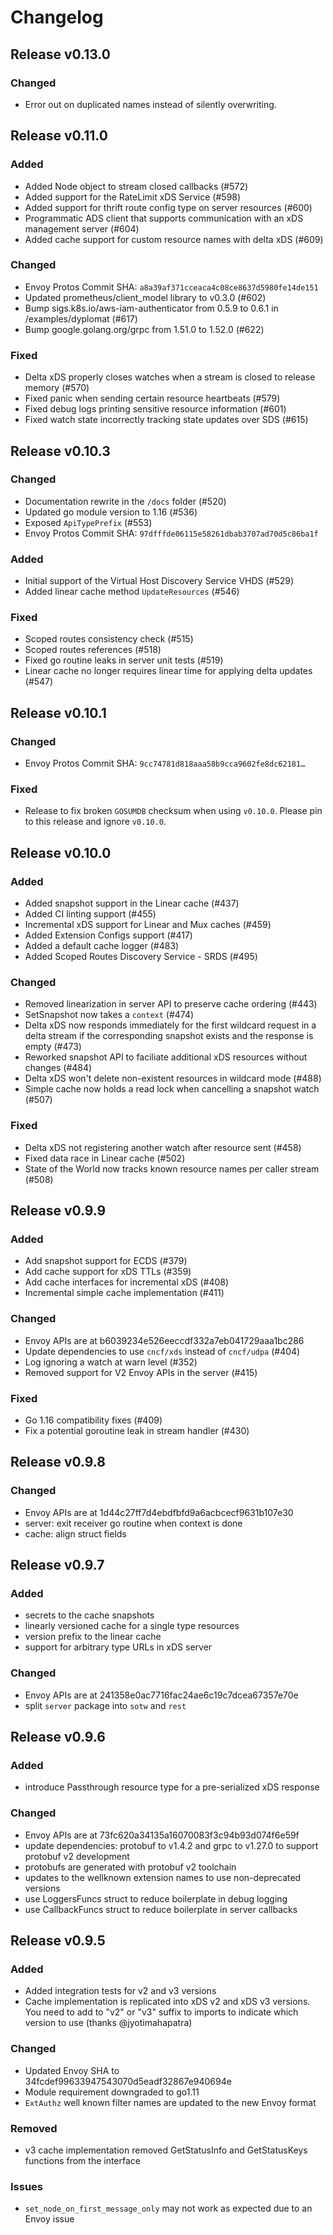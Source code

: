# Changelog

## Release v0.13.0

### Changed

- Error out on duplicated names instead of silently overwriting.

## Release v0.11.0

### Added

- Added Node object to stream closed callbacks (#572)
- Added support for the RateLimit xDS Service (#598)
- Added support for thrift route config type on server resources (#600)
- Programmatic ADS client that supports communication with an xDS management server (#604)
- Added cache support for custom resource names with delta xDS (#609)

### Changed

- Envoy Protos Commit SHA: `a8a39af371cceaca4c08ce8637d5980fe14de151`
- Updated prometheus/client_model library to v0.3.0 (#602)
- Bump sigs.k8s.io/aws-iam-authenticator from 0.5.9 to 0.6.1 in /examples/dyplomat (#617)
- Bump google.golang.org/grpc from 1.51.0 to 1.52.0 (#622)

### Fixed

- Delta xDS properly closes watches when a stream is closed to release memory (#570)
- Fixed panic when sending certain resource heartbeats (#579)
- Fixed debug logs printing sensitive resource information (#601)
- Fixed watch state incorrectly tracking state updates over SDS (#615)

## Release v0.10.3

### Changed

- Documentation rewrite in the `/docs` folder (#520)
- Updated go module version to 1.16 (#536)
- Exposed `ApiTypePrefix` (#553)
- Envoy Protos Commit SHA: `97dfffde06115e58261dbab3707ad70d5c86ba1f`

### Added

- Initial support of the Virtual Host Discovery Service VHDS (#529)
- Added linear cache method `UpdateResources` (#546)

### Fixed

- Scoped routes consistency check (#515)
- Scoped routes references (#518)
- Fixed go routine leaks in server unit tests (#519)
- Linear cache no longer requires linear time for applying delta updates (#547)

## Release v0.10.1

### Changed

- Envoy Protos Commit SHA: `9cc74781d818aaa58b9cca9602fe8dc62181…`
### Fixed

- Release to fix broken `GOSUMDB` checksum when using `v0.10.0`. Please pin to this release and ignore `v0.10.0`.


## Release v0.10.0

### Added

- Added snapshot support in the Linear cache (#437) 
- Added CI linting support (#455)
- Incremental xDS support for Linear and Mux caches (#459)
- Added Extension Configs support (#417)
- Added a default cache logger (#483)
- Added Scoped Routes Discovery Service - SRDS (#495)

### Changed

- Removed linearization in server API to preserve cache ordering (#443)
- SetSnapshot now takes a `context` (#474)
- Delta xDS now responds immediately for the first wildcard request in a delta stream if the corresponding snapshot exists and the response is empty (#473)
- Reworked snapshot API to faciliate additional xDS resources without changes (#484)
- Delta xDS won't delete non-existent resources in wildcard mode (#488)
- Simple cache now holds a read lock when cancelling a snapshot watch (#507)

### Fixed

- Delta xDS not registering another watch after resource sent (#458)
- Fixed data race in Linear cache (#502)
- State of the World now tracks known resource names per caller stream (#508)


## Release v0.9.9

### Added

- Add snapshot support for ECDS (#379)
- Add cache support for xDS TTLs (#359)
- Add cache interfaces for incremental xDS (#408)
- Incremental simple cache implementation (#411)

### Changed

- Envoy APIs are at b6039234e526eeccdf332a7eb041729aaa1bc286
- Update dependencies to use `cncf/xds` instead of `cncf/udpa` (#404)
- Log ignoring a watch at warn level (#352)
- Removed support for V2 Envoy APIs in the server (#415)

### Fixed

- Go 1.16 compatibility fixes (#409)
- Fix a potential goroutine leak in stream handler (#430)

## Release v0.9.8

### Changed

- Envoy APIs are at 1d44c27ff7d4ebdfbfd9a6acbcecf9631b107e30
- server: exit receiver go routine when context is done
- cache: align struct fields

## Release v0.9.7

### Added

- secrets to the cache snapshots
- linearly versioned cache for a single type resources
- version prefix to the linear cache
- support for arbitrary type URLs in xDS server

### Changed

- Envoy APIs are at 241358e0ac7716fac24ae6c19c7dcea67357e70e
- split `server` package into `sotw` and `rest`

## Release v0.9.6

### Added

- introduce Passthrough resource type for a pre-serialized xDS response

### Changed

- Envoy APIs are at 73fc620a34135a16070083f3c94b93d074f6e59f
- update dependencies: protobuf to v1.4.2 and grpc to v1.27.0 to support protobuf v2 development
- protobufs are generated with protobuf v2 toolchain
- updates to the wellknown extension names to use non-deprecated versions
- use LoggersFuncs struct to reduce boilerplate in debug logging
- use CallbackFuncs struct to reduce boilerplate in server callbacks

## Release v0.9.5

### Added

- Added integration tests for v2 and v3 versions
- Cache implementation is replicated into xDS v2 and xDS v3 versions. You need to add to "v2" or "v3" suffix to imports to indicate which version to use (thanks @jyotimahapatra)

### Changed 

- Updated Envoy SHA to 34fcdef99633947543070d5eadf32867e940694e
- Module requirement downgraded to go1.11
- `ExtAuthz` well known filter names are updated to the new Envoy format

### Removed

- v3 cache implementation removed GetStatusInfo and GetStatusKeys functions from the interface

### Issues

- `set_node_on_first_message_only` may not work as expected due to an Envoy issue
